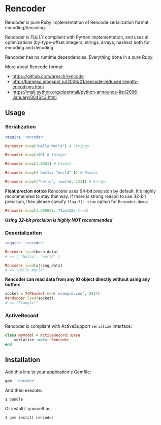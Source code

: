 # Rencoder

Rencoder is pure Ruby implementation of Rencode serialization format encoding/decoding.

Rencoder is *FULLY* compliant with Python implementation, and uses all optimizations (by-type-offset integers, strings, arrays, hashes) both for encoding and decoding.

Rencoder has no runtime dependencies. Everything done in a pure Ruby.

More about Rencode format:
- <https://github.com/aresch/rencode>
- <http://barnesc.blogspot.ru/2006/01/rencode-reduced-length-encodings.html>
- <https://mail.python.org/pipermail/python-announce-list/2006-January/004643.html>

## Usage

### Serialization

```ruby
require 'rencoder'

Rencoder.dump("Hello World") # Strings

Rencoder.dump(100) # Integer

Rencoder.dump(1.0001) # Floats

Rencoder.dump({ hello: "world" }) # Hashes

Rencoder.dump(["hello", :world, 123]) # Arrays
```

**Float precion notice**
Rencoder uses 64-bit precision by default.
It's highly recommended to stay that way.
If there is strong reason to use 32-bit precision, then please specify
``float32: true`` option for ``Rencoder.dump``:

```ruby
Rencoder.dump(1.000001, float32: true)
```
***Using 32-bit precision is highly NOT recommended***

### Deserialization

```ruby
require 'rencoder'

Rencoder.load(hash_data)
# => { 'hello': 'world' }

Rencoder.load(string_data)
# => "Hello World"
```

**Rencoder can read data from any IO object directly without using any buffers**
```ruby
socket = TCPSocket.new('example.com', 8814)
Rendcoder.load(socket)
# => "Example!"
```

### ActiveRecord

Rencoder is compliant with ActiveSupport ``serialize`` interface:

```ruby
class MyModel < ActiveRecord::Base
    serialize :data, Rencoder
end

```

## Installation

Add this line to your application's Gemfile:

```ruby
gem 'rencoder'
```

And then execute:

    $ bundle

Or install it yourself as:

    $ gem install rencoder

